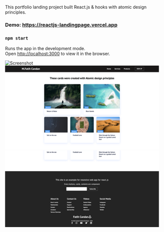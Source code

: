 This portfolio landing project built React.js & hooks with atomic design principles.
### Demo: https://reactjs-landingpage.vercel.app

### `npm start`

Runs the app in the development mode.<br />
Open [http://localhost:3000](http://localhost:3000) to view it in the browser.

![Screenshot](screenshot1.png)
![Screenshot](screenshot2.png)
![Screenshot](screenshot3.png)
